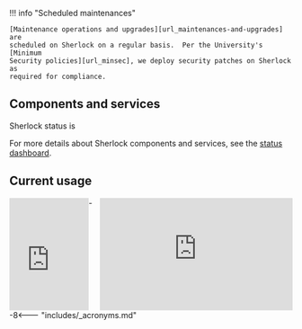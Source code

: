 <script src="//libraries.hund.io/status-js/status-3.5.0.js"></script>
<script>
  var statusWidget = new Status.Widget({
    hostname: "status.sherlock.stanford.edu",
    selector: "#sh_status",
    display: {
        ledPosition: "left",
    }
  });
</script>
<style>
.status-widget__state {
  font-size: 1em;
  font-weight: bold;
}
.status-widget__led {
  height: 12px;
  width:  11px;
  margin-left: 5px;
}
.status-widget__issue {
  line-height: normal;
}
.status-widget__issue__title,
.status-widget__issue__body {
  padding: 5px 0;
}
</style>


!!! info "Scheduled maintenances"

    [Maintenance operations and upgrades][url_maintenances-and-upgrades] are
    scheduled on Sherlock on a regular basis.  Per the University's [Minimum
    Security policies][url_minsec], we deploy security patches on Sherlock as
    required for compliance.

## Components and services

Sherlock status is <span id="sh_status"></span>

For more details about Sherlock components and services, see the [status
dashboard][url_status].

## Current usage

<iframe title="CPUs in use" style="float:left;"
  src="https://srcc-lookout.stanford.edu/public/d-solo/000000006/sherlock-public-graphs?orgId=1&refresh=5m&theme=light&panelId=3"
  width="28%" height="200px" frameborder="0">
</iframe>
<iframe title="CPU usage" style="float:right;"
  src="https://srcc-lookout.stanford.edu/public/d-solo/000000006/sherlock-public-graphs?orgId=1&refresh=5m&theme=light&panelId=11"
  width="68%" height="200px" frameborder="0">
</iframe>


[comment]: #  (link URLs -----------------------------------------------------)

[url_minsec]:  https://uit.stanford.edu/guide/securitystandards
[url_status]:  https://status.sherlock.stanford.edu
[url_maintenances-and-upgrades]: /docs/concepts/#maintenances-and-upgrades

--8<--- "includes/_acronyms.md"
